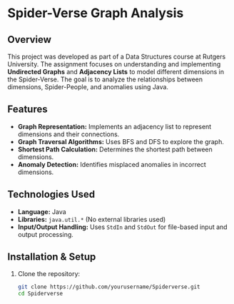 # Spider-Verse Graph Analysis

## Overview
This project was developed as part of a Data Structures course at Rutgers University. The assignment focuses on understanding and implementing **Undirected Graphs** and **Adjacency Lists** to model different dimensions in the Spider-Verse. The goal is to analyze the relationships between dimensions, Spider-People, and anomalies using Java.

## Features
- **Graph Representation:** Implements an adjacency list to represent dimensions and their connections.
- **Graph Traversal Algorithms:** Uses BFS and DFS to explore the graph.
- **Shortest Path Calculation:** Determines the shortest path between dimensions.
- **Anomaly Detection:** Identifies misplaced anomalies in incorrect dimensions.

## Technologies Used
- **Language:** Java  
- **Libraries:** `java.util.*` (No external libraries used)  
- **Input/Output Handling:** Uses `StdIn` and `StdOut` for file-based input and output processing.  

## Installation & Setup
1. Clone the repository:
   ```sh
   git clone https://github.com/yourusername/Spiderverse.git
   cd Spiderverse
